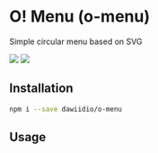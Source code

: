 # O! Menu (o-menu)
Simple circular menu based on SVG

![](https://user-images.githubusercontent.com/7998389/34531622-37467548-f0b3-11e7-8d98-55ab43982525.png)
![](https://user-images.githubusercontent.com/7998389/34630442-6c3b1ca8-f26c-11e7-959f-133a87716aa7.gif)

## Installation
```bash
npm i --save dawiidio/o-menu
```
## Usage
```javascript

```
